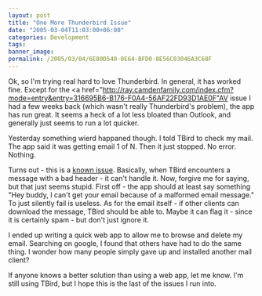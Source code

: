 ```yaml
---
layout: post
title: "One More Thunderbird Issue"
date: "2005-03-04T11:03:00+06:00"
categories: Development 
tags: 
banner_image: 
permalink: /2005/03/04/6E80D540-0E64-BFD0-8E56C03046A3C68F
---
```


Ok, so I'm trying real hard to love Thunderbird. In general, it has worked fine. Except for the <a href="http://ray.camdenfamily.com/index.cfm?mode=entry&entry=316695B6-B176-F0A4-56AF22FD93D1AE0F"AV issue</a>  I had a few weeks back (which wasn't really Thunderbird's problem), the app has run great. It seems a heck of a lot less bloated than Outlook, and generally just seems to run a lot quicker.

Yesterday something wierd happaned though. I told TBird to check my mail. The app said it was getting email 1 of N. Then it just stopped. No error. Nothing. 

Turns out - this is a <a href="https://bugzilla.mozilla.org/show_bug.cgi?id=228649">known issue</a>. Basically, when TBird encounters a message with a bad header - it can't handle it. Now, forgive me for saying, but that just seems stupid. First off - the app should at least say something "Hey buddy, I can't get your email because of a malformed email message." To just silently fail is useless. As for the email itself - if other clients can download the message, TBird should be able to. Maybe it can flag it - since it is certainly spam - but don't just ignore it. 

I ended up writing a quick web app to allow me to browse and delete my email. Searching on google, I found that others have had to do the same thing. I wonder how many people simply gave up and installed another mail client? 

If anyone knows a better solution than using a web app, let me know. I'm still using TBird, but I hope this is the last of the issues I run into.